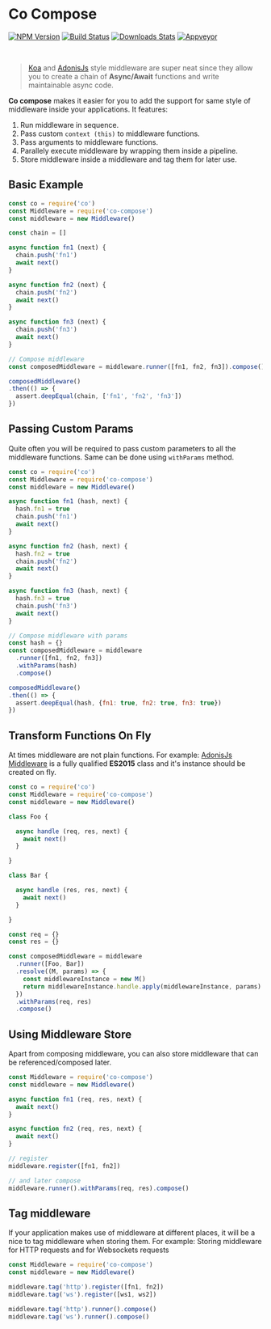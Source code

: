 # Co Compose

[![NPM Version][npm-image]][npm-url]
[![Build Status][travis-image]][travis-url]
[![Downloads Stats][npm-downloads]][npm-url]
[![Appveyor][appveyor-image]][appveyor-url]

<br>

> [Koa](http://koajs.com/) and [AdonisJs](http://adonisjs.com/) style middleware are super neat since they allow you to create a chain of **Async/Await** functions and write maintainable async code.

**Co compose** makes it easier for you to add the support for same style of middleware inside your applications. It features:

1. Run middleware in sequence.
2. Pass custom `context (this)` to middleware functions.
3. Pass arguments to middleware functions.
4. Parallely execute middleware by wrapping them inside a pipeline.
5. Store middleware inside a middleware and tag them for later use.

## Basic Example

```javascript
const co = require('co')
const Middleware = require('co-compose')
const middleware = new Middleware()

const chain = []

async function fn1 (next) {
  chain.push('fn1')
  await next()
}

async function fn2 (next) {
  chain.push('fn2')
  await next()
}

async function fn3 (next) {
  chain.push('fn3')
  await next()
}

// Compose middleware
const composedMiddleware = middleware.runner([fn1, fn2, fn3]).compose()

composedMiddleware()
.then(() => {
  assert.deepEqual(chain, ['fn1', 'fn2', 'fn3'])
})
```

## Passing Custom Params
Quite often you will be required to pass custom parameters to all the middleware functions. Same can be done using `withParams` method.

```javascript
const co = require('co')
const Middleware = require('co-compose')
const middleware = new Middleware()

async function fn1 (hash, next) {
  hash.fn1 = true
  chain.push('fn1')
  await next()
}

async function fn2 (hash, next) {
  hash.fn2 = true
  chain.push('fn2')
  await next()
}

async function fn3 (hash, next) {
  hash.fn3 = true
  chain.push('fn3')
  await next()
}

// Compose middleware with params
const hash = {}
const composedMiddleware = middleware
  .runner([fn1, fn2, fn3])
  .withParams(hash)
  .compose()

composedMiddleware()
.then(() => {
  assert.deepEqual(hash, {fn1: true, fn2: true, fn3: true})
})
```

## Transform Functions On Fly
At times middleware are not plain functions. For example: [AdonisJs Middleware](http://adonisjs.com/docs/3.1/middleware#_creating_a_middleware) is a fully qualified **ES2015** class and it's instance should be created on fly.

```javascript
const co = require('co')
const Middleware = require('co-compose')
const middleware = new Middleware()

class Foo {

  async handle (req, res, next) {
    await next()
  }

}

class Bar {

  async handle (res, res, next) {
    await next()
  }

}

const req = {}
const res = {}

const composedMiddleware = middleware
  .runner([Foo, Bar])
  .resolve((M, params) => {
    const middlewareInstance = new M()
    return middlewareInstance.handle.apply(middlewareInstance, params)
  })
  .withParams(req, res)
  .compose()
```

## Using Middleware Store
Apart from composing middleware, you can also store middleware that can be referenced/composed later.

```javascript
const Middleware = require('co-compose')
const middleware = new Middleware()

async function fn1 (req, res, next) {
  await next()
}

async function fn2 (req, res, next) {
  await next()
}

// register
middleware.register([fn1, fn2])

// and later compose
middleware.runner().withParams(req, res).compose()
```

## Tag middleware
If your application makes use of middleware at different places, it will be a nice to tag middleware when storing them. For example: Storing middleware for HTTP requests and for Websockets requests

```javascript
const Middleware = require('co-compose')
const middleware = new Middleware()

middleware.tag('http').register([fn1, fn2])
middleware.tag('ws').register([ws1, ws2])

middleware.tag('http').runner().compose()
middleware.tag('ws').runner().compose()
```


[appveyor-image]: https://img.shields.io/appveyor/ci/thetutlage/co-compose/develop.svg?style=flat-square

[appveyor-url]: https://ci.appveyor.com/project/thetutlage/co-compose

[npm-image]: https://img.shields.io/npm/v/co-compose.svg?style=flat-square

[npm-url]: https://npmjs.org/package/co-compose

[travis-image]: https://img.shields.io/travis/poppinss/co-compose/master.svg?style=flat-square

[travis-url]: https://travis-ci.org/poppinss/co-compose

[npm-downloads]: https://img.shields.io/npm/dm/co-compose.svg?style=flat-square
